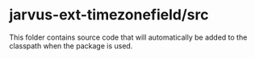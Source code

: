 # jarvus-ext-timezonefield/src

This folder contains source code that will automatically be added to the classpath when
the package is used.
